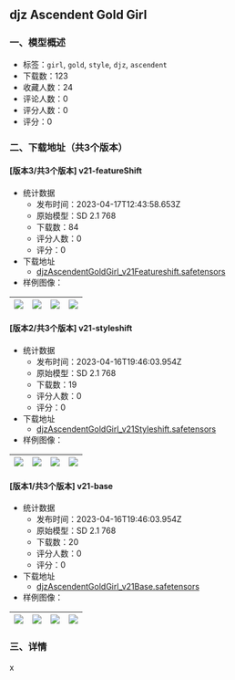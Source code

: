 ## djz Ascendent Gold Girl
### 一、模型概述

- 标签：`girl`, `gold`, `style`, `djz`, `ascendent`
- 下载数：123
- 收藏人数：24
- 评论人数：0
- 评分人数：0
- 评分：0

### 二、下载地址（共3个版本）

#### [版本3/共3个版本] v21-featureShift

- 统计数据
  - 发布时间：2023-04-17T12:43:58.653Z
  - 原始模型：SD 2.1 768
  - 下载数：84
  - 评分人数：0
  - 评分：0
- 下载地址
  - [djzAscendentGoldGirl_v21Featureshift.safetensors](https://civitai.com/api/download/models/47400)
- 样例图像：

| <img src="https://image.civitai.com/xG1nkqKTMzGDvpLrqFT7WA/32e3a58f-6ce7-4384-2beb-f6578ac84200/width=450/510917.jpeg" /> | <img src="https://image.civitai.com/xG1nkqKTMzGDvpLrqFT7WA/3c682e00-2b6f-46bc-7192-8458cb4e8500/width=450/510916.jpeg" /> | <img src="https://image.civitai.com/xG1nkqKTMzGDvpLrqFT7WA/3579276a-50ff-442e-fcdd-a89719d30200/width=450/510919.jpeg" /> | <img src="https://image.civitai.com/xG1nkqKTMzGDvpLrqFT7WA/cd70e13a-3ace-4d52-c7aa-ce880673f000/width=450/510918.jpeg" /> |
| ---- | ---- | ---- | ---- |

#### [版本2/共3个版本] v21-styleshift

- 统计数据
  - 发布时间：2023-04-16T19:46:03.954Z
  - 原始模型：SD 2.1 768
  - 下载数：19
  - 评分人数：0
  - 评分：0
- 下载地址
  - [djzAscendentGoldGirl_v21Styleshift.safetensors](https://civitai.com/api/download/models/47387)
- 样例图像：

| <img src="https://image.civitai.com/xG1nkqKTMzGDvpLrqFT7WA/d9bda96b-6298-4e03-cbf5-5951d2754f00/width=450/510859.jpeg" /> | <img src="https://image.civitai.com/xG1nkqKTMzGDvpLrqFT7WA/aec80294-0ebc-4003-8ed1-e49b6799b900/width=450/510861.jpeg" /> | <img src="https://image.civitai.com/xG1nkqKTMzGDvpLrqFT7WA/9e03c9b1-96a3-4285-8d5e-873b9bb95900/width=450/510860.jpeg" /> | <img src="https://image.civitai.com/xG1nkqKTMzGDvpLrqFT7WA/10c51888-c466-495b-b8d4-8d65ee6bfb00/width=450/510862.jpeg" /> |
| ---- | ---- | ---- | ---- |

#### [版本1/共3个版本] v21-base

- 统计数据
  - 发布时间：2023-04-16T19:46:03.954Z
  - 原始模型：SD 2.1 768
  - 下载数：20
  - 评分人数：0
  - 评分：0
- 下载地址
  - [djzAscendentGoldGirl_v21Base.safetensors](https://civitai.com/api/download/models/47379)
- 样例图像：

| <img src="https://image.civitai.com/xG1nkqKTMzGDvpLrqFT7WA/9fe6f028-f136-4324-ac2b-bba005b2ae00/width=450/510791.jpeg" /> | <img src="https://image.civitai.com/xG1nkqKTMzGDvpLrqFT7WA/c5156c72-c9d8-4941-46fb-59138c92f200/width=450/510792.jpeg" /> | <img src="https://image.civitai.com/xG1nkqKTMzGDvpLrqFT7WA/7bddcdab-b787-4937-391b-c48f3d033b00/width=450/510793.jpeg" /> | <img src="https://image.civitai.com/xG1nkqKTMzGDvpLrqFT7WA/2e638380-7756-4946-6e14-3c3464b34800/width=450/510794.jpeg" /> |
| ---- | ---- | ---- | ---- |


### 三、详情
<p>x</p>